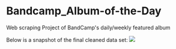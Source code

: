 # Bandcamp_Album-of-the-Day
Web scraping Project of BandCamp's daily/weekly featured album


Below is a snapshot of the final cleaned data set:
![](Users/joel/Desktop/Bandcamp_Album-of-the-Day/Dataset.png)
